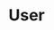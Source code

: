 #  User

<api-schema openapi-path="../../../../RESTService/documentation/OpenAPI/OpenAPI.yaml" name="User"/>